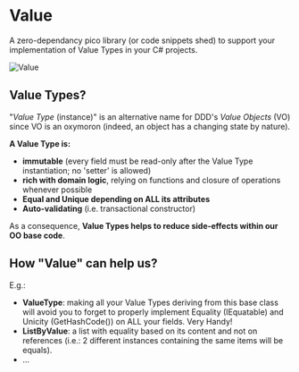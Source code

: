 # Value

A zero-dependancy pico library (or code snippets shed) to support your implementation of Value Types in your C# projects.

![Value](https://github.com/tpierrain/Value/blob/master/Value-small.jpg?raw=true)

## Value Types?
"*Value Type* (instance)" is an alternative name for DDD's *Value Objects* (VO) since VO is an oxymoron (indeed, an object has a changing state by nature). 

__A Value Type is:__
 - __immutable__ (every field must be read-only after the Value Type instantiation; no 'setter' is allowed)
 - __rich with domain logic__, relying on functions and closure of operations whenever possible
 - __Equal and Unique depending on ALL its attributes__
 - __Auto-validating__ (i.e. transactional constructor)

 As a consequence, __Value Types helps to reduce side-effects within our OO base code__.


## How "Value" can help us?

E.g.: 

 - __ValueType<T>__: making all your Value Types deriving from this base class will avoid you to forget to properly implement Equality (IEquatable) and Unicity (GetHashCode()) on ALL your fields. Very Handy!
 - __ListByValue<T>__: a list with equality based on its content and not on references (i.e.: 2 different instances containing the same items will be equals).
 - ...

 
 